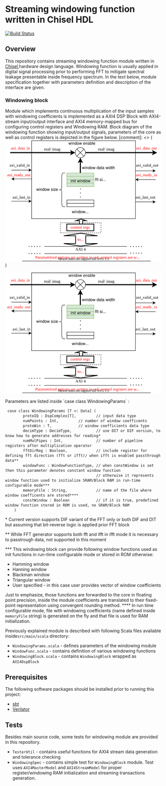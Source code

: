 
Streaming windowing function written in Chisel HDL
=======================================================

[![Build Status](https://travis-ci.org/milovanovic/windowing.svg?branch=master)](https://travis-ci.org/milovanovic/windowing)

## Overview
This repository  contains streaming windowing function module written in [Chisel ](https://www.chisel-lang.org/) hardware design language. Windowing function is usually applied in digital signal processing prior to performing FFT to mitigate spectral leakage presentable inside frequency spectrum.
In the text below, module specification together with parameters definition and description of the interface are given.

### Windowing block

Module which implements continuous multiplication of the input samples with windowing coefficients is implemented as a AXI4 DSP Block with AXI4-stream input/output interface and AXI4 memory-mapped bus for configuring control registers and Windowing RAM.
Block diagram of the windowing function showing input/output signals, parameters of the core as well as control registers is depicted in the figure below.
[comment]: <> (![Windowing](./doc/windowing.svg))
<p  align="center">
 <img src="./doc/windowing.svg"  alt="Windowing">
</p>
Parameters are listed inside `case class WindowingParams` :

     case class WindowingParams [T <: Data] (
        	protoIQ : DspComplex[T],         // input data type
        	numPoints : Int, 		 // number of window coefficents
        	protoWin : T, 			 // window coefficients data type
        	decimType : DecimType,           // use DIT or DIF version, to know how to generate addresses for reading*
           	numMulPipes : Int,               // number of pipeline registers after multiplication operator
        	fftDirReg : Boolean,             // include register for defining fft direction (fft or ifft)/ when ifft is enabled passthrough data**
        	windowFunc : WindowFunctionType, // when constWindow is set then this parameter denotes constant window function
        	                                 // otherwise it represents window function used to initialize SRAM/Block RAM in run-time configurable mode***
        	memoryFile : String,             // name of the file where window coefficents are stored****
        	constWindow : Boolean            // if it is true, predefined window function stored in ROM is used, no SRAM/Block RAM
        )

\* Current version supports DIF variant of the FFT only or both DIF and DIT but assuming that bit-reverse logic is applied prior FFT block

\** While FFT generator supports both fft and ifft in ifft mode it is necessary to passtrough data, not supported in this moment

\*** This windowing block can provide following window functions used as init functions in run-time configurable mode or stored in ROM otherwise:
 * Hamming window
 * Hanning window
 * Blackman window
 * Triangular window
 * User specified - in this case user provides vector of window coefficients

Just to emphasize, those functions are forwarded to the core in floating point precision, inside the module coefficients are translated to their fixed-point representation using convergent rounding method.
\**** In run time configurable mode, file with windowing coefficients (name defined inside `memoryFile` string) is generated on the fly and that file is used for RAM initialization.

Previously explained module is described with following Scala files available inside`src/main/scala`  directory:

-   `WindowingParams.scala`  - defines parameters of the windowing module
-   `WindowFunc.scala`  - contains definition of various windowing functions
-   `WindowingBlock.scala`  - contains `WindowingBlock` wrapped as `AXI4DspBlock`


## Prerequisites

The following software packages should be installed prior to running this project:
* [sbt](http://www.scala-sbt.org)
* [Verilator](http://www.veripool.org/wiki/verilator)

## Tests

Besides main source code, some tests for windowing module are provided in this repository.

* `TesterUtil` -  contains useful functions for AXI4 stream data generation and tolerance checking
* `WindowingSpec` - contains simple test for `WindowingBlock` module. Test uses `AXI4MasterModel` and `AXI4StreamModel` for proper register/windowing RAM initialization and streaming transactions generation.

